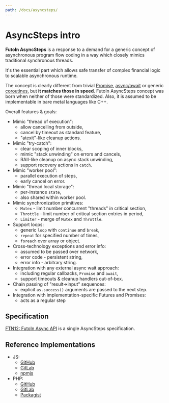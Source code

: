 ```yaml
---
path: /docs/asyncsteps/
---
```


# AsyncSteps intro

**FutoIn AsyncSteps** is a response to a demand for a generic concept of asynchronous
program flow coding in a way which closely mimics traditional synchronous threads.

It's the essential part which allows safe transfer of complex financial logic to
scalable asynchronous runtime.

The concept is clearly different from trivial [Promise][], [async/await][await] or
generic [coroutines][], but **it matches those in speed**.
FutoIn AsyncSteps concept was born when neither of those were standardized. Also, it
is assumed to be implementable in bare metal languages like C++.

Overall features & goals:

* Mimic "thread of execution":
    - allow cancelling from outside,
    - cancel by timeout as standard feature,
    - "atexit"-like cleanup actions.
* Mimic "try-catch":
    - clear scoping of inner blocks,
    - mimic "stack unwinding" on errors and cancels,
    - RAII-like cleanup on async stack unwinding,
    - support recovery actions in `catch`.
* Mimic "worker pool":
    - parallel execution of steps,
    - early cancel on error.
* Mimic "thread local storage":
    - per-instance `state`,
    - also shared within worker pool.
* Mimic synchronization primitives:
    - `Mutex` - limit number concurrent "threads" in critical section,
    - `Throttle` - limit number of critical section entries in period,
    - `Limiter` - merge of `Mutex` and `Throttle`.
* Support loops:
    - generic `loop` with `continue` and `break`,
    - `repeat` for specified number of times,
    - `foreach` over array or object.
* Cross-technology exceptions and error info:
    - assumed to be passed over network,
    - error code - persistent string,
    - error info - arbitrary string.
* Integration with any external async wait approach:
    - including regular callbacks, `Promise` and `await`,
    - support timeouts & cleanup handlers out-of-box.
* Chain passing of "result->input" sequences:
    - explicit `as.success()` arguments are passed to the next step.
* Integration with implementation-specific Futures and Promises:
    - acts as a regular step

## Specification

[FTN12: FutoIn Async API][FTN12] is a single AsyncSteps specification.

## Reference Implementations

* JS:
    - [GitHub](https://github.com/futoin/core-js-ri-asyncsteps)
    - [GitLab](https://gitlab.com/futoin/core/js/ri-asyncsteps)
    - [npmjs](https://www.npmjs.com/package/futoin-asyncsteps)
* PHP:
    - [GitHub](https://github.com/futoin/core-php-ri-asyncsteps) 
    - [GitLab](https://gitlab.com/futoin/core/php/ri-asyncsteps)
    - [Packagist](https://packagist.org/packages/futoin/core-php-ri-asyncsteps)


[FTN12]: https://specs.futoin.org/final/preview/ftn12_async_api.html
[Promise]: https://www.ecma-international.org/ecma-262/6.0/#sec-promise-objects
[await]: https://tc39.github.io/ecma262/#sec-async-function-definitions
[coroutines]: http://www.boost.org/doc/libs/1_66_0/libs/coroutine/doc/html/coroutine/intro.html
